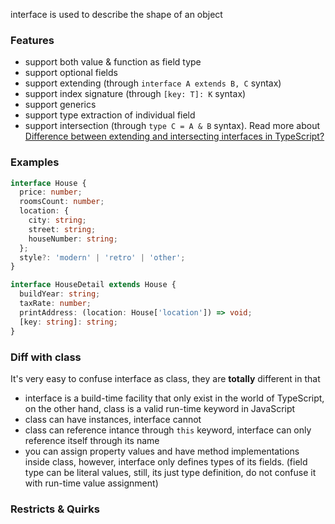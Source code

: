 interface is used to describe the shape of an object

### Features

- support both value & function as field type
- support optional fields
- support extending (through `interface A extends B, C` syntax)
- support index signature (through `[key: T]: K` syntax)
- support generics
- support type extraction of individual field
- support intersection (through `type C = A & B` syntax). Read more about [Difference between extending and intersecting interfaces in TypeScript?](https://stackoverflow.com/questions/52681316/difference-between-extending-and-intersecting-interfaces-in-typescript)

### Examples

```typescript
interface House {
  price: number;
  roomsCount: number;
  location: {
    city: string;
    street: string;
    houseNumber: string;
  };
  style?: 'modern' | 'retro' | 'other';
}

interface HouseDetail extends House {
  buildYear: string;
  taxRate: number;
  printAddress: (location: House['location']) => void;
  [key: string]: string;
}
```

### Diff with class

It's very easy to confuse interface as class, they are **totally** different in that

- interface is a build-time facility that only exist in the world of TypeScript, on the other hand, class is a valid run-time keyword in JavaScript
- class can have instances, interface cannot
- class can reference intance through `this` keyword, interface can only reference itself through its name
- you can assign property values and have method implementations inside class, however, interface only defines types of its fields. (field type can be literal values, still, its just type definition, do not confuse it with run-time value assignment)

### Restricts & Quirks

